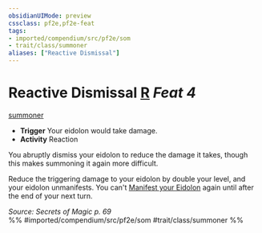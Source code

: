 ```yaml
---
obsidianUIMode: preview
cssclass: pf2e,pf2e-feat
tags:
- imported/compendium/src/pf2e/som
- trait/class/summoner
aliases: ["Reactive Dismissal"]
---
```

# Reactive Dismissal  [R](chapter-9-playing-the-game.md#Actions "Reaction") *Feat 4*  
[summoner](rules/traits/summoner-som.md)  

- **Trigger** Your eidolon would take damage.
- **Activity** Reaction

You abruptly dismiss your eidolon to reduce the damage it takes, though this makes summoning it again more difficult.

Reduce the triggering damage to your eidolon by double your level, and your eidolon unmanifests. You can't [Manifest your Eidolon](manifest-eidolon-som.md) again until after the end of your next turn.

*Source: Secrets of Magic p. 69*  
%% #imported/compendium/src/pf2e/som #trait/class/summoner %%
